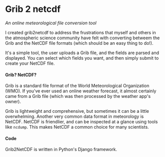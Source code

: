 # Grib 2 netcdf 

*An online meteorological file conversion tool*

I created grib2netcdf to address the frustrations that myself and others in the atmospheric science community have felt with converting betweem the Grib and the NetCDF file formats (which should be an easy thing to do!).

It's a simple tool, the user uploads a Grib file, and the fields are parsed and displayed. You can select which fields you want, and then simply submit to create your NetCDF file. 

#### Grib? NetCDF? 

Grib is a standard file format of the World Meteorological Organization (WMO). If you've ever used an online weather forecast,
it almost certainly came from a Grib file (which was then processed by the weather app's owner). 

Grib is lightweight and comprehensive, but sometimes it can be a little overwhelming. Another very common data format
in meteorology is NetCDF. NetCDF is friendlier, and can be inspected at a glance using tools like `ncdump`. This makes
NetCDF a common choice for many scientists. 

#### Code

Grib2NetCDF is written in Python's Django framework. 
